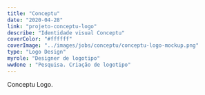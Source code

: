 ```yaml
---
title: "Conceptu"
date: "2020-04-28"
link: "projeto-conceptu-logo"
describe: "Identidade visual Conceptu"
coverColor: "#ffffff"
coverImage: "../images/jobs/conceptu/conceptu-logo-mockup.png"
type: "Logo Design"
myrole: "Designer de logotipo"
wwdone : "Pesquisa. Criação de logotipo"
---
```

<p>Conceptu Logo.</p>